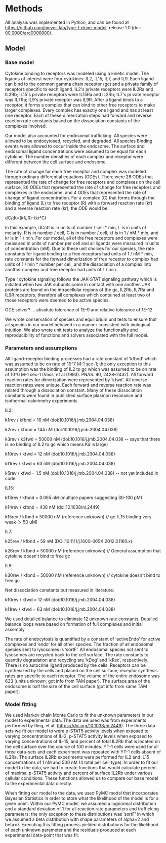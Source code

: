 # Methods

All analysis was implemented in Python, and can be found at <https://github.com/meyer-lab/type-I-ckine-model>, release 1.0 (doi: [00.0000/arc0000000](https://doi.org/doi-url)).



## Model

### Base model

Cytokine binding to receptors was modeled using a kinetic model.  The ligands of interest were four cytokines: IL2, IL15, IL7, and IL9. Each ligand can bind to the common gamma chain receptor (gc) and a private family of receptors specific to each ligand. IL2's private receptors were IL2Ra and IL2Rb; IL15's private receptors were IL15Ra and IL2Rb; IL7's private receptor was IL7Ra; IL9's private receptor was IL9R. After a ligand binds to a receptor, it forms a complex that can bind to other free receptors to make larger complexes. Every complex has exactly one ligand and has at least one receptor. Each of these dimerization steps had forward and reverse reaction rate constants based on the dissociation constants of the complexes involved.

Our model also accounted for endosomal trafficking. All species were allowed to be endocytosed, recycled, and degraded. All species  Binding events were allowed to occur inside the endosome. The surface and endosomal ligand concentrations were assumed to be equal for each cytokine. The number densities of each complex and receptor were different between the cell surface and endosome. 

The rate of change for each free receptor and complex was modeled through ordinary differential equations (ODEs). There were 26 ODEs that represented the rate of change for free receptors and complexes on the cell surface, 26 ODEs that represented the rate of change for free receptors and complexes in the endosome, and 4 ODEs that represented the rate of change of ligand concentration. For a complex (C) that forms through the binding of ligand (L) to free receptor (R) with a forward reaction rate (kf) and a reverse reaction rate (kr), the ODE would be:

dC/dt=(kf*L*R)-(kr*C) 

In this example, dC/dt is in units of number / cell * min, L is in units of molarity, R is in number / cell, C is in number / cell, kf is in 1 / nM * min, and kr is in 1 / min. For our model, all of the free receptors and complexes were measured in units of number per cell and all ligands were measured in units of concentration (nM). Due to these unit choices for our species, the rate constants for ligand binding to a free receptors had units of 1 / nM * min, rate constants for the forward dimerization of free receptor to complex had units of 1 / min * number per cell, and the dissociation of a complex into another complex and free receptor had units of 1 / min.

Type I cytokine signaling follows the JAK-STAT signaling pathway which is initiated when two JAK subunits come in contact with one another. JAK proteins are found on the intracellular regions of the gc, IL2Rb, IL7Ra and IL9R receptors; therefore all complexes which contained at least two of those receptors were deemed to be active species.

ODE solver? ... absolute tolerance of 1E-9 and relative tolerance of 1E-12.

We wrote conservation of species and equilibrium unit tests to ensure that all species in our model behaved in a manner consistent with biological intuition. We also wrote unit tests to analyze the functionality and reproducibility of functions and solvers associated with the full model.


### Parameters and assumptions

All ligand-receptor binding processes had a rate constant of ‘kfbnd’ which was assumed to be on rate of 10^7 M-1 sec-1; the only exception to this assumption was the binding of IL2 to gc which was assumed to be on rate of 10^6 M-1 sec-1 (Voss, et al (1993). PNAS. 90, 2428–2432). All forward reaction rates for dimerization were represented by ‘kfwd’. All reverse reaction rates were unique. Each forward and reverse reaction rate was related through a dissociation constant. Many of these dissociation constants were found in published surface plasmon resonance and isothermal calorimetry experiments.


IL2:

k1rev / kfbnd = 10 nM (doi:10.1016/j.jmb.2004.04.038)

k2rev / kfbnd = 144 nM (doi:10.1016/j.jmb.2004.04.038)

k3rev / k3fwd = 50000 nM (doi:10.1016/j.jmb.2004.04.038 -- says that there is no binding of IL2 to gc which means Kd is large)

k10rev / kfwd = 12 nM (doi:10.1016/j.jmb.2004.04.038)

k11rev / kfwd = 63 nM (doi:10.1016/j.jmb.2004.04.038)

k5rev / kfwd = 1.5 nM (doi:10.1016/j.jmb.2004.04.038) -- not yet included in code

IL15:

k13rev / kfbnd = 0.065 nM (multiple papers suggesting 30-100 pM)

k14rev / kfbnd = 438 nM (doi:10.1038/ni.2449)

k15rev / kfbnd = 50000 nM (reference unknown) // gc-IL15 binding very weak (> 50 uM)

IL7:

k25rev / kfbnd = 59 nM (DOI:10.1111/j.1600-065X.2012.01160.x)

k26rev / kfbnd = 50000 nM (reference unknown) // General assumption that cytokine doesn't bind to free gc

IL9:

k30rev / kfbnd = 50000 nM (reference unknown) // cytokine doesn't bind to free gc

Not dissociation constants but measured in literature:

k10rev / kfwd = 12 nM (doi:10.1016/j.jmb.2004.04.038)

k11rev / kfwd = 63 nM (doi:10.1016/j.jmb.2004.04.038)

We used detailed balance to eliminate 12 unknown rate constants. Detailed balance loops were based on formation of full complexes and initial assembly.

The rate of endocytosis is quantified by a constant of ‘activeEndo’ for active complexes and ‘endo’ for all other species. The fraction of all endosomal species sent to lysosomes is ‘sortF’. All endosomal species not sent to lysosomes are recycled back to the cell surface. The rate constants to quantify degradation and recycling are ‘kDeg’ and ‘kRec’, respectively. There is no autocrine ligand produced by the cells. Receptors can be synthesized by the cells and placed on the cell surface; receptor synthesis rates are specific to each receptor. The volume of the entire endosome was 623 (units unknown; got info from TAM paper). The surface area of the endosome is half the size of the cell surface (got info from same TAM paper).


### Model fitting

We used Markov chain Monte Carlo to fit the unknown parameters in our model to experimental data. The data we used was from experiments performed by Ring, et al. (https://doi.org/10.1038/ni.2449). The three data sets we fit our model to were p-STAT5 activity levels when exposed to varying concentrations of IL-2, p-STAT5 activity levels when exposed to varying concentrations of IL-15, and percent of total IL2Rb that is located on the cell surface over the course of 100 minutes. YT-1 cells were used for all three data-sets and each experiment was repeated with YT-1 cells absent of IL2Ra. The surface IL2Rb experiments were performed for IL2 and IL15 concentrations of 1 nM and 500 nM (4 total per cell type). In order to fit our model to the data, we had to create functions that would calculate percent of maximal p-STAT5 activity and percent of surface IL2Rb under various cellular conditions. These functions allowed us to compare our base model to the experimental data directly.

When fitting our model to the data, we used PyMC model that incorporates Bayesian Statistics in order to store what the likelihood of the model is for a given point. Within our PyMC model, we assumed a lognormal distribution and a standard deviation of 1 for all reaction rate parameters and trafficking parameters; the only exception to these distributions was ‘sortF’ in which we assumed a beta distribution with shape parameters of alpha=2 and beta=7. Executing this fitting process yielded distributions for the likelihood of each unknown parameter and the residuals produced at each experimental data-point that was fit. 
